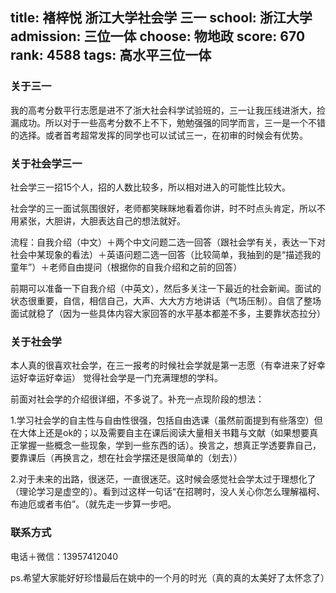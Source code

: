 title: 褚梓悦 浙江大学社会学 三一
school: 浙江大学
admission: 三位一体
choose: 物地政
score: 670
rank: 4588
tags: 高水平三位一体
---

### 关于三一

 我的高考分数平行志愿是进不了浙大社会科学试验班的，三一让我压线进浙大，捡漏成功。所以对于一些高考分数不上不下，勉勉强强的同学而言，三一是一个不错的选择。或者首考超常发挥的同学也可以试试三一，在初审的时候会有优势。

### 关于社会学三一

 社会学三一招15个人，招的人数比较多，所以相对进入的可能性比较大。

社会学的三一面试氛围很好，老师都笑眯眯地看着你讲，时不时点头肯定，所以不用紧张，大胆讲，大胆表达自己的想法就好。

流程：自我介绍（中文）＋两个中文问题二选一回答（跟社会学有关，表达一下对社会中某现象的看法）＋英语问题二选一回答（比较简单，我抽到的是“描述我的童年”）＋老师自由提问（根据你的自我介绍和之前的回答）

前期可以准备一下自我介绍（中英文），然后多关注一下最近的社会新闻。面试的状态很重要，自信，相信自己，大声、大大方方地讲话（气场压制）。自信了整场面试就稳了（因为一些具体内容大家回答的水平基本都差不多，主要靠状态拉分）

### 关于社会学

本人真的很喜欢社会学，在三一报考的时候社会学就是第一志愿（有幸进来了好幸运好幸运好幸运） 觉得社会学是一门充满理想的学科。

前面对社会学的介绍很详细，不多说了。补充一点现阶段的想法：

 1.学习社会学的自主性与自由性很强，包括自由选课（虽然前面提到有些落空）但在大体上还是ok的；以及需要自主在课后阅读大量相关书籍与文献（如果想要真正掌握一些概念一些现象，学到一些东西的话）。换言之，想真正学透要靠自己，要靠课后（再换言之，想在社会学摆还是很简单的（划去））

2.对于未来的出路，很迷茫，一直很迷茫。这时候会感觉社会学太过于理想化了（理论学习是虚空的）。看到过这样一句话“在招聘时，没人关心你怎么理解福柯、布迪厄或者韦伯”。（就先走一步算一步吧。

### 联系方式

电话＋微信：13957412040

ps.希望大家能好好珍惜最后在姚中的一个月的时光（真的真的太美好了太怀念了）